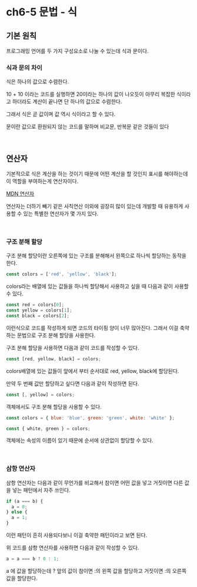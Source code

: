 # ch6-5 문법 - 식

## 기본 원칙

프로그래밍 언어를 두 가지 구성요소로 나눌 수 있는데 식과 문이다.

### 식과 문의 차이

식은 하나의 값으로 수렴한다.

10 + 10 이라는 코드를 실행하면 20이라는 하나의 값이 나오듯이 아무리 복잡한 식이라고 하더라도 계산이 끝나면 단 하나의 값으로 수렴한다.

그래서 식은 곧 값이며 값 역시 식이라고 할 수 있다.

문이란 값으로 환원되지 않는 코드를 말하며 비교문, 반복문 같은 것들이 있다

<br />

## 연산자

기본적으로 식은 계산을 하는 것이기 때문에 어떤 계산을 할 것인지 표시를 해야하는데 이 역할을 부여하는게 연산자이다.

[MDN 연산자](https://developer.mozilla.org/ko/docs/Web/JavaScript/Guide/Expressions_and_Operators)

연산자는 더하기 빼기 같은 사칙연산 이외에 굉장히 많이 있는데 개발할 때 유용하게 사용할 수 있는 특별한 연산자가 몇 가지 있다.

<br />

### 구조 분해 할당

구조 분해 할당이란 오른쪽에 있는 구조를 분해해서 왼쪽으로 하나씩 할당하는 동작을 한다.

```js
const colors = ['red', 'yellow', 'black'];
```

colors라는 배열에 있는 값들을 하나씩 할당해서 사용하고 싶을 때 다음과 같이 사용할 수 있다.

```js
const red = colors[0];
const yellow = colors[1];
const black = colors[2];
```

이런식으로 코드를 작성하게 되면 코드의 타이핑 양이 너무 많아진다. 그래서 이걸 축약하는 문법으로 구조 분해 할당을 사용한다.

구조 분해 할당을 사용하면 다음과 같이 코드를 작성할 수 있다.

```js
const [red, yellow, black] = colors;
```

colors배열에 있는 값들이 앞에서 부터 순서대로 red, yellow, black에 할당된다.

만약 두 번째 값만 할당하고 싶다면 다음과 같이 작성하면 된다.

```js
const [, yellow] = colors;
```

객체에서도 구조 분해 할당을 사용할 수 있다.

```js
const colors = { blue: 'blue', green: 'green', white: 'white' };

const { white, green } = colors;
```

객체에는 속성의 이름이 있기 때문에 순서에 상관없이 할당할 수 있다.

<br>

### 삼항 연산자

삼항 연산자는 다음과 같이 무언가를 비교해서 참이면 어떤 값을 넣고 거짓이면 다른 값을 넣는 패턴에서 자주 쓰인다.

```js
if (a === b) {
  a = 0;
} else {
  a = 1;
}
```

이런 패턴이 흔히 사용되다보니 이걸 축약한 패턴이라고 보면 된다.

위 코드를 삼항 연산자를 사용하면 다음과 같이 작성할 수 있다.

```js
a = a === b ? 0 : 1;
```

a 에 값을 할당하는데 ? 앞의 값이 참이면 :의 왼쪽 값을 할당하고 거짓이면 :의 오른쪽 값을 할당한다.
